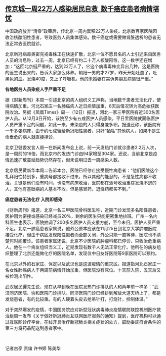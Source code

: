 <!--1670926518000-->
[传京城一周22万人感染居民自救  数千癌症患者病情堪忧](https://www.rfa.org/mandarin/yataibaodao/huanjing/gt1-12132022051501.html)
------

<p><span style="font-weight: 400;">中国政府放弃“清零”政策后，传北京一周内累积22万人染疫。北京数百家医院因收治核酸阳性患者，导致医务人员集体感染。数千癌症或需要做肾脏透析的患者无法正常去医院就诊。</span></p><p><span style="font-weight: 400;">北京新冠病毒奥密克戎毒株正在快速扩散，北京一位不愿具名的人士引述来自医务人员的消息称，过去一周，北京已经有约二十万人核酸阳性，这一数字还在增加：“这回北京挺严重的，达到22万人了，它这个病毒毒株变异出几种，这是医院的医生说出来的，告诉大家怎么休养。朝阳一男的才27岁，昨天开始吐血了，吐黑色的血。发烧40度，又上了呼吸机。他的未婚妻在哭诉男朋友病情很严重。”</span></p><p><b>各地医务人员染疫人手严重不足</b></p><p><span style="font-weight: 400;">据《财新周刊》本周一引述北京的病人组织义工声称，当地数千患者无法化疗，使得病情加重。河北石家庄一名肺癌病人近日病情加重，8天后情况转为高危始获医院收治。另据《凤凰Times》周一（12日）报道，河北一家三甲医院有近300名医护人员。从12月3日开始，该院至少有五成医护人员感染。平日里医院就面临医护人员严重不足的问题，如此一来，未染疫的人只得身兼多职。报道还称，该医院有一千多张病床，由于约七成留给新冠阳性患者，只好“牺牲”其他病人，如果不是生命垂危的病人就直接拒诊。</span></p><p><span style="font-weight: 400;">北京卫健委发言人周一在新闻发布会上说，前一天发热门诊就诊患者2.2万人次，是一周前的16倍。而北京市的发热门诊由94家增至304家。还说，当前北京是疫情迅速扩散蔓延趋势仍然存在，但未说明过去一周感染人数。</span></p><p><span style="font-weight: 400;">北京居民黄新华本周二告诉本台，医院已经停止接受慢性病患者：“他们医院这个礼拜阳性特别多，重病号都接收不过来，所以其他的能忍的，不是急性病都不收治。关键是他们没有时间，也没有病床收治，医院都在派号收治重症发烧不退的人，其他有基础病的人基本不收。但是感冒药，退烧药都买不到。”</span></p><p><b>癌症患者无法化疗 入院即感染</b></p><p><span style="font-weight: 400;">《财新周刊》报道，北京一名三甲医院骨科医生称，近期门诊发现多名阳性患者，医护因为密接或感染已经减员20%，剩余的医生只能更密集地排班。广州一名内科医生也表示，医院抽调了200多名医护人员支援方舱，至今未归，医护人员严重不足。北京一肺癌患者家属说，他外公原本应该在11月25日到北京大学肿瘤医院接受化疗，但由于病区发现阳性患者而全部关闭，外公只能一直等待，医院也不清楚何时能覆诊。该患者家属还说，北京不少医院的肿瘤科都已停诊，只收治危重病人。他在一个病友组织当义工，近期发现有数千人无法正常化疗。他所在的病友组织整理了北京还能做化疗的医院名单，发现仅中日友好医院等9家医院可以预约。</span></p><p><span style="font-weight: 400;">在北京以外的石家庄、保定以及武汉也是这波疫情的重灾区。报道指河北石家庄一名女性肺癌病人于两周前病情开始加重，但医院没有床位。十天前入院，五天后又被检测出阳性。</span></p><p><span style="font-weight: 400;">武汉居民谭先生说，现在从早到晚在医院发热门诊排队的人和两年前一样多：“武汉同济医院、协和医院门诊排队。同济医院门诊已经排到解放大道天桥上了，都是发烧患者，有的比较重。有的人硬着头皮去抢吊针打，打烧针，控制体温。”</span></p><p><span style="font-weight: 400;">对于突然爆发的疫情，中国国务院应对新型冠状病毒肺炎疫情联防联控机制医疗救治组周一发布《关于做好新冠肺炎互联网医疗服务的通知》提到，医疗机构可以通过互联网诊疗平台，在线开具治疗新冠肺炎相关症状的处方，鼓励委託符合条件的第三方将药品配送到患者家中。</span></p><p><span style="font-weight: 400;"> </span></p><p><span style="font-weight: 400;">记者古亭 责编 许书婷 陈美华</span></p><p><span style="font-weight: 400;"> </span></p><p></p>
